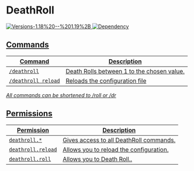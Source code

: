 # DeathRoll
<a href="https://github.com/Valorless/DeathRoll" rel="nofollow"><img src="https://img.shields.io/badge/Versions-1.18%20--%201.19%2B-brightgreen?style=flat" alt="Versions-1.18%20--%201.19%2B" style="max-width: 100%;"/>
<a href="https://github.com/Valorless/ValorlessUtils" rel="nofollow"><img src="https://img.shields.io/badge/Requires-ValorlessUtils-red?style=flat" alt="Dependency" style="max-width: 100%;"/>
<br>

## Commands
| Command | Description |
| --- | --- |
| `/deathroll` | Death Rolls between 1 to the chosen value. |
| `/deathroll reload` | Reloads the configuration file |

*All commands can be shortened to /roll or /dr*
  
## Permissions
| Permission | Description |
| --- | --- |
| `deathroll.*` | Gives access to all DeathRoll commands. |
| `deathroll.reload` | Allows you to reload the configuration. |
| `deathroll.roll` | Allows you to Death Roll.. |
